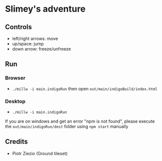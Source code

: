# Slimey's adventure
## Controls
- left/right arrows: move
- up/space: jump
- down arrow: freeze/unfreeze

## Run
### Browser
- `./millw -i main.indigoRun` then open `out/main/indigoBuild/index.html`

### Desktop
- `./millw -i main.indigoRun`

If you are on windows and get an error "npm is not found", please execute the `out/main/indigoRun/dest` folder using
`npm start` manually

## Credits
- Piotr Ziezio (Ground tileset)